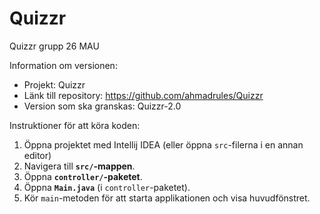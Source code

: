 # Quizzr
Quizzr grupp 26 MAU

Information om versionen:
- Projekt: Quizzr
- Länk till repository: https://github.com/ahmadrules/Quizzr
- Version som ska granskas: Quizzr-2.0

Instruktioner för att köra koden:
1. Öppna projektet med Intellij IDEA (eller öppna `src`-filerna i en annan editor)
2. Navigera till **`src/`-mappen**.
3. Öppna **`controller/`-paketet**.
4. Öppna **`Main.java`** (i `controller`-paketet).
5. Kör `main`-metoden för att starta applikationen och visa huvudfönstret.




